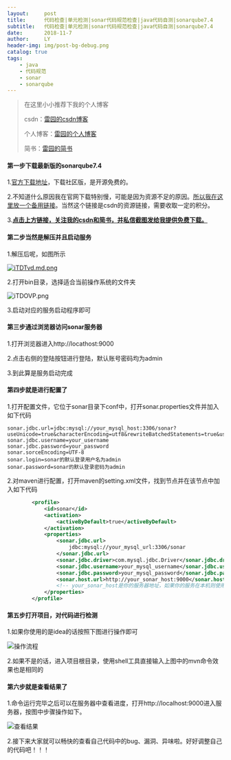 ```yaml
---
layout:     post
title:      代码检查|单元检测|sonar代码规范检查|java代码自测|sonarqube7.4
subtitle:   代码检查|单元检测|sonar代码规范检查|java代码自测|sonarqube7.4
date:       2018-11-7
author:     LY
header-img: img/post-bg-debug.png
catalog: true
tags:
    - java
    - 代码规范
    - sonar
    - sonarqube
---
```


> 在这里小小推荐下我的个人博客
>
> csdn：[雷园的csdn博客](https://blog.csdn.net/leiyuan2580)
>
> 个人博客：[雷园的个人博客](https://imlcl.store)
>
> 简书：[雷园的简书](https://www.jianshu.com/u/016322e40e1f)
>

#### 第一步下载最新版的sonarqube7.4

1.[官方下载地址](https://www.sonarqube.org/downloads/)，下载社区版，是开源免费的。

2.不知道什么原因我在官网下载特别慢，可能是因为资源不足的原因。[所以我在这里放一个备用链接](https://download.csdn.net/download/leiyuan2580/10769708)。当然这个链接是csdn的资源链接，需要收取一定的积分。

3.**<u>点击上方链接，关注我的csdn和简书，并私信截图发给我提供免费下载。</u>**

#### 第二步当然是解压并且启动服务

1.解压后呢，如图所示

[![iTDTvd.md.png](https://s1.ax1x.com/2018/11/07/iTDTvd.md.png)](https://imgchr.com/i/iTDTvd)

2.打开bin目录，选择适合当前操作系统的文件夹

![iTDOVP.png](https://s1.ax1x.com/2018/11/07/iTDOVP.png)

3.启动对应的服务启动程序即可

#### 第三步通过浏览器访问sonar服务器

1.打开浏览器进入http://locathost:9000

2.点击右侧的登陆按钮进行登陆，默认账号密码均为admin

3.到此算是服务启动完成

#### 第四步就是进行配置了

1.打开配置文件，它位于sonar目录下conf中，打开sonar.properties文件并加入如下代码

```properties
sonar.jdbc.url=jdbc:mysql://your_mysql_host:3306/sonar?useUnicode=true&characterEncoding=utf8&rewriteBatchedStatements=true&useConfigs=maxPerformance
sonar.jdbc.username=your_username
sonar.jdbc.password=your_password
sonar.sorceEncoding=UTF-8
sonar.login=sonar的默认登录用户名为admin
sonar.password=sonar的默认登录密码为admin
```

2.对maven进行配置，打开maven的setting.xml文件，找到节点<profiles></profiles>并在该节点中加入如下代码

```xml
        <profile>
            <id>sonar</id>
            <activation>
                <activeByDefault>true</activeByDefault>
            </activation>
            <properties>
                <sonar.jdbc.url>
                    jdbc:mysql://your_mysql_url:3306/sonar
                </sonar.jdbc.url>
                <sonar.jdbc.driver>com.mysql.jdbc.Driver</sonar.jdbc.driver>
                <sonar.jdbc.username>your_mysql_username</sonar.jdbc.username>
                <sonar.jdbc.password>your_mysql_password</sonar.jdbc.password>
                <sonar.host.url>http://your_sonar_host:9000</sonar.host.url>
                <!-- your_sonar_host是你的服务器地址，如果你的服务在本机则使用localhost -->
            </properties>
        </profile>
```

#### 第五步打开项目，对代码进行检测

1.如果你使用的是idea的话按照下图进行操作即可

![操作流程](https://ws4.sinaimg.cn/large/006tNbRwly1fwzgg70zk3j31kw0zkwns.jpg)

2.如果不是的话，进入项目根目录，使用shell工具直接输入上图中的mvn命令效果也是相同的

#### 第六步就是查看结果了

1.命令运行完毕之后可以在服务器中查看进度，打开http://localhost:9000进入服务器，按图中步骤操作如下。

![查看结果](https://ws2.sinaimg.cn/large/006tNbRwly1fwzgossw28j31kw0zkal8.jpg)

2.接下来大家就可以畅快的查看自己代码中的bug、漏洞、异味啦。好好调整自己的代码吧！！！